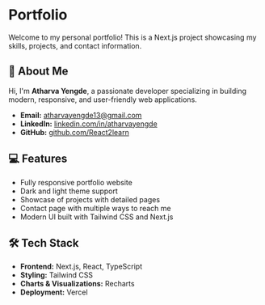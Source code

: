 # Portfolio

Welcome to my personal portfolio! This is a Next.js project showcasing my skills, projects, and contact information.

## 🚀 About Me

Hi, I'm **Atharva Yengde**, a passionate developer specializing in building modern, responsive, and user-friendly web applications.

- **Email:** [atharvayengde13@gmail.com](mailto:atharvayengde13@gmail.com)  
- **LinkedIn:** [linkedin.com/in/atharvayengde](https://linkedin.com/in/atharvayengde)  
- **GitHub:** [github.com/React2learn](https://github.com/React2learn)

## 💻 Features

- Fully responsive portfolio website
- Dark and light theme support
- Showcase of projects with detailed pages
- Contact page with multiple ways to reach me
- Modern UI built with Tailwind CSS and Next.js

## 🛠 Tech Stack

- **Frontend:** Next.js, React, TypeScript  
- **Styling:** Tailwind CSS  
- **Charts & Visualizations:** Recharts  
- **Deployment:** Vercel
